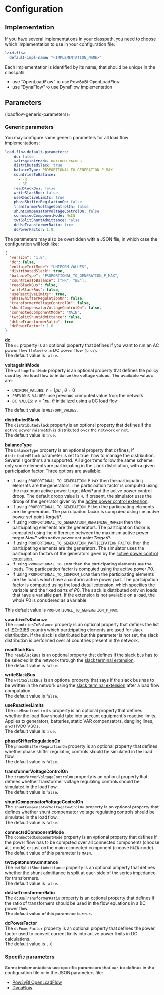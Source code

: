 # Configuration

## Implementation
If you have several implementations in your classpath, you need to choose which implementation to use in your configuration file:
```yaml
load-flow:
  default-impl-name: "<IMPLEMENTATION_NAME>"
```

Each implementation is identified by its name, that should be unique in the classpath:
- use "OpenLoadFlow" to use PowSyBl OpenLoadFlow
- use "DynaFlow" to use DynaFlow implementation

## Parameters

(loadflow-generic-parameters)=
### Generic parameters

You may configure some generic parameters for all load flow implementations:
```yaml
load-flow-default-parameters:
    dc: false
    voltageInitMode: UNIFORM_VALUES
    distributedSlack: true
    balanceType: PROPORTIONAL_TO_GENERATION_P_MAX
    countriesToBalance:
      - FR
      - BE
    readSlackBus: false
    writeSlackBus: false
    useReactiveLimits: true
    phaseShifterRegulationOn: false
    transformerVoltageControlOn: false
    shuntCompensatorVoltageControlOn: false
    connectedComponentMode: MAIN
    twtSplitShuntAdmittance: false
    dcUseTransformerRatio: true
    dcPowerFactor: 1.0
```

The parameters may also be overridden with a JSON file, in which case the configuration will look like:
```json
{
  "version": "1.8",
  "dc": false,
  "voltageInitMode": "UNIFORM_VALUES",
  "distributedSlack": true,
  "balanceType": "PROPORTIONAL_TO_GENERATION_P_MAX",
  "countriesToBalance": ["FR", "BE"],
  "readSlackBus": false,
  "writeSlackBus": false,
  "useReactiveLimits": true,
  "phaseShifterRegulationOn": false,
  "transformerVoltageControlOn": false,
  "shuntCompensatorVoltageControlOn": false,
  "connectedComponentMode": "MAIN",
  "twtSplitShuntAdmittance": false,
  "dcUseTransformerRatio": true,
  "dcPowerFactor": 1.0
}
```

**dc**  
The `dc` property is an optional property that defines if you want to run an AC power flow (`false`) or a DC power flow (`true`).  
The default value is `false`.

**voltageInitMode**  
The `voltageInitMode` property is an optional property that defines the policy used by the load flow to initialize the
voltage values. The available values are:
- `UNIFORM_VALUES`: $v = 1 pu$ , $\theta = 0$
- `PREVIOUS_VALUES`: use previous computed value from the network
- `DC_VALUES`: $v = 1 pu$, $\theta$ initialized using a DC load flow

The default value is `UNIFORM_VALUES`.

**distributedSlack**  
The `distributedSlack` property is an optional property that defines if the active power mismatch is distributed over the network or not.  
The default value is `true`.

**balanceType**  
The `balanceType` property is an optional property that defines, if `distributedSlack` parameter is set to true, how to manage the distribution. Several algorithms are supported. All algorithms follow the same scheme: only some elements are participating in the slack distribution, with a given participation factor. Three options are available:
- If using `PROPORTIONAL_TO_GENERATION_P_MAX` then the participating elements are the generators. The participation factor is computed using the maximum active power target $MaxP$ and the active power control droop. The default droop value is `4`. If present, the simulator uses the droop of the generator given by the [active power control extension](../../grid_model/extensions.md#active-power-control).
- If using `PROPORTIONAL_TO_GENERATION_P` then the participating elements are the generators. The participation factor is computed using the active power set point $TargetP$.
- If using `PROPORTIONAL_TO_GENERATION_REMAINING_MARGIN` then the participating elements are the generators. The participation factor is computed using the difference between the maximum active power target $MaxP$ with active power set point $TargetP$.
- If using `PROPORTIONAL_TO_GENERATION_PARTICIPATION_FACTOR` then the participating elements are the generators. The simulator uses the participation factors of the generators given by the [active power control extension](../../grid_model/extensions.md#active-power-control).
- If using `PROPORTIONAL_TO_LOAD` then the participating elements are the loads. The participation factor is computed using the active power $P0$.
- If using `PROPORTIONAL_TO_CONFORM_LOAD` then the participating elements are the loads which have a conform active power part. The participation factor is computed using the [load detail extension](../../grid_model/extensions.md#load-detail), which specifies the variable and the fixed parts of $P0$. The slack is distributed only on loads that have a variable part. If the extension is not available on a load, the whole $P0$ is considered as a variable.

This default value is `PROPORTIONAL_TO_GENERATION_P_MAX`.

**countriesToBalance**  
The `countriesToBalance` property is an optional property that defines the list of [ISO-3166](https://en.wikipedia.org/wiki/ISO_3166-1)
country which participating elements are used for slack distribution. If the slack is distributed but this parameter is not set, the slack distribution is performed over all countries present in the network.

**readSlackBus**  
The `readSlackBus` is an optional property that defines if the slack bus has to be selected in the network through the [slack terminal extension](../../grid_model/extensions.md#slack-terminal).  
The default value is `false`.

**writeSlackBus**   
The `writeSlackBus` is an optional property that says if the slack bus has to be written in the network using the [slack terminal extension](../../grid_model/extensions.md#slack-terminal) after a load flow computation.  
The default value is `false`.

**useReactiveLimits**  
The `useReactiveLimits` property is an optional property that defines whether the load flow should take into account equipment's reactive limits. Applies to generators, batteries, static VAR compensators, dangling lines, and HVDC VSCs.  
The default value is `true`.

**phaseShifterRegulationOn**  
The `phaseShifterRegulationOn` property is an optional property that defines whether phase shifter regulating controls should be simulated in the load flow.  
The default value is `false`.

**transformerVoltageControlOn**  
The `transformerVoltageControlOn` property is an optional property that defines whether transformer voltage regulating controls should be simulated in the load flow.  
The default value is `false`.

**shuntCompensatorVoltageControlOn**  
The `shuntCompensatorVoltageControlOn` property is an optional property that defines whether shunt compensator voltage regulating controls should be simulated in the load flow.  
The default value is `false`.

**connectedComponentMode**  
The `connectedComponentMode` property is an optional property that defines if the power flow has to be computed over all connected components (choose `ALL` mode) or just on the main connected component (choose `MAIN` mode).  
The default value of this parameter is `MAIN`.

**twtSplitShuntAdmittance**  
The `twtSplitShuntAdmittance` property is an optional property that defines whether the shunt admittance is split at each side of the series impedance for transformers.  
The default value is `false`.

**dcUseTransformerRatio**  
The `dcUseTransformerRatio` property is an optional property that defines if the ratio of transformers should be used in 
the flow equations in a DC power flow.  
The default value of this parameter is `true`.

**dcPowerFactor**  
The `dcPowerFactor` property is an optional property that defines the power factor used to convert current limits into active power limits in DC calculations.  
The default value is `1.0`.

### Specific parameters
Some implementations use specific parameters that can be defined in the configuration file or in the JSON parameters file:
- [PowSyBl OpenLoadFlow](TODO)
- [DynaFlow](TODO)